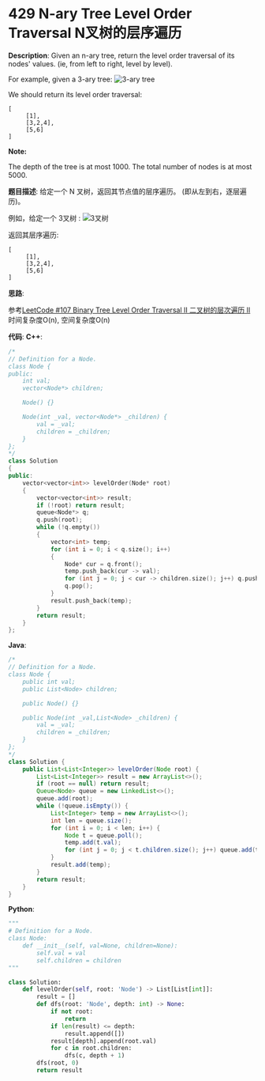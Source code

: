 # 429 N-ary Tree Level Order Traversal N叉树的层序遍历

__Description__:
Given an n-ary tree, return the level order traversal of its nodes' values. (ie, from left to right, level by level).

For example, given a 3-ary tree:
![3-ary tree](https://assets.leetcode.com/uploads/2018/10/12/narytreeexample.png)

We should return its level order traversal:

```text
[
     [1],
     [3,2,4],
     [5,6]
]
```

__Note:__

The depth of the tree is at most 1000.
The total number of nodes is at most 5000.

__题目描述__:
给定一个 N 叉树，返回其节点值的层序遍历。 (即从左到右，逐层遍历)。

例如，给定一个 3叉树 :
![3叉树](https://assets.leetcode.com/uploads/2018/10/12/narytreeexample.png)

返回其层序遍历:

```text
[
     [1],
     [3,2,4],
     [5,6]
]
```

__思路__:

参考[LeetCode #107 Binary Tree Level Order Traversal II 二叉树的层次遍历 II](https://www.jianshu.com/p/76abc4ff072f)
时间复杂度O(n), 空间复杂度O(n)

__代码__:
__C++__:

```C++
/*
// Definition for a Node.
class Node {
public:
    int val;
    vector<Node*> children;

    Node() {}

    Node(int _val, vector<Node*> _children) {
        val = _val;
        children = _children;
    }
};
*/
class Solution 
{
public:
    vector<vector<int>> levelOrder(Node* root) 
    {
        vector<vector<int>> result;
        if (!root) return result;
        queue<Node*> q;
        q.push(root);
        while (!q.empty()) 
        {
            vector<int> temp;
            for (int i = 0; i < q.size(); i++) 
            {
                Node* cur = q.front();
                temp.push_back(cur -> val);
                for (int j = 0; j < cur -> children.size(); j++) q.push(cur -> children[j]);
                q.pop();
            }
            result.push_back(temp);
        }
        return result;
    }
};
```

__Java__:

```Java
/*
// Definition for a Node.
class Node {
    public int val;
    public List<Node> children;

    public Node() {}

    public Node(int _val,List<Node> _children) {
        val = _val;
        children = _children;
    }
};
*/
class Solution {
    public List<List<Integer>> levelOrder(Node root) {
        List<List<Integer>> result = new ArrayList<>();
        if (root == null) return result;
        Queue<Node> queue = new LinkedList<>();
        queue.add(root);
        while (!queue.isEmpty()) {
            List<Integer> temp = new ArrayList<>();
            int len = queue.size();
            for (int i = 0; i < len; i++) {
                Node t = queue.poll();
                temp.add(t.val);
                for (int j = 0; j < t.children.size(); j++) queue.add(t.children.get(j));
            }
            result.add(temp);
        }
        return result;
    }
}
```

__Python__:

```Python
"""
# Definition for a Node.
class Node:
    def __init__(self, val=None, children=None):
        self.val = val
        self.children = children
"""

class Solution:
    def levelOrder(self, root: 'Node') -> List[List[int]]:
        result = []
        def dfs(root: 'Node', depth: int) -> None:
            if not root: 
                return 
            if len(result) <= depth:
                result.append([])
            result[depth].append(root.val)
            for c in root.children:
                dfs(c, depth + 1)
        dfs(root, 0)
        return result
```
